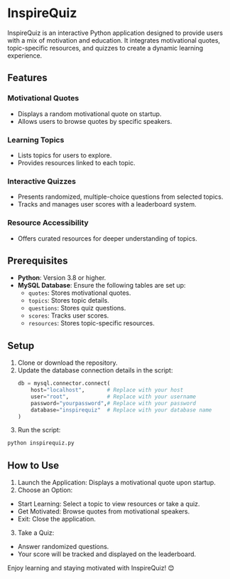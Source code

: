 # InspireQuiz

InspireQuiz is an interactive Python application designed to provide users with a mix of motivation and education. It integrates motivational quotes, topic-specific resources, and quizzes to create a dynamic learning experience.

## Features

### Motivational Quotes
- Displays a random motivational quote on startup.
- Allows users to browse quotes by specific speakers.

### Learning Topics
- Lists topics for users to explore.
- Provides resources linked to each topic.

### Interactive Quizzes
- Presents randomized, multiple-choice questions from selected topics.
- Tracks and manages user scores with a leaderboard system.

### Resource Accessibility
- Offers curated resources for deeper understanding of topics.

## Prerequisites

- **Python**: Version 3.8 or higher.
- **MySQL Database**: Ensure the following tables are set up:
  - `quotes`: Stores motivational quotes.
  - `topics`: Stores topic details.
  - `questions`: Stores quiz questions.
  - `scores`: Tracks user scores.
  - `resources`: Stores topic-specific resources.

## Setup

1. Clone or download the repository.
2. Update the database connection details in the script:
   ```python
   db = mysql.connector.connect(
       host="localhost",       # Replace with your host
       user="root",            # Replace with your username
       password="yourpassword",# Replace with your password
       database="inspirequiz"  # Replace with your database name
   )
3. Run the script:
```python
python inspirequiz.py
```

## How to Use
1. Launch the Application: 
Displays a motivational quote upon startup.
2. Choose an Option:
 - Start Learning: Select a topic to view resources or take a quiz.
 - Get Motivated: Browse quotes from motivational speakers.
 - Exit: Close the application.
3. Take a Quiz:
 - Answer randomized questions.
 - Your score will be tracked and displayed on the leaderboard.

Enjoy learning and staying motivated with InspireQuiz! 😊
